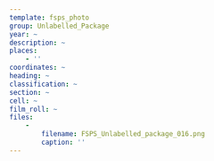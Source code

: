 ```yaml
---
template: fsps_photo
group: Unlabelled_Package
year: ~
description: ~
places:
    - ''
coordinates: ~
heading: ~
classification: ~
section: ~
cell: ~
film_roll: ~
files:
    -
        filename: FSPS_Unlabelled_package_016.png
        caption: ''
---
```


